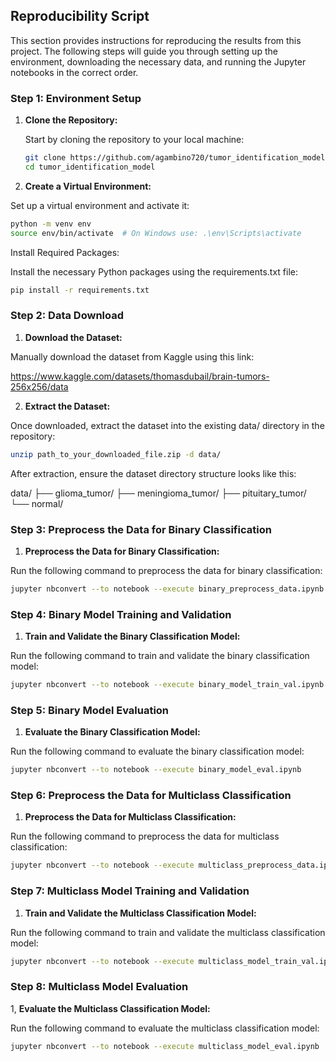 ## Reproducibility Script

This section provides instructions for reproducing the results from this project. The following steps will guide you through setting up the environment, downloading the necessary data, and running the Jupyter notebooks in the correct order.

### Step 1: Environment Setup

1. **Clone the Repository:**

   Start by cloning the repository to your local machine:
   
   ```bash
   git clone https://github.com/agambino720/tumor_identification_model.git
   cd tumor_identification_model
   ```
2. **Create a Virtual Environment:**

Set up a virtual environment and activate it:

```bash
python -m venv env
source env/bin/activate  # On Windows use: .\env\Scripts\activate
```

Install Required Packages:

Install the necessary Python packages using the requirements.txt file:

```bash
pip install -r requirements.txt
```

### Step 2: Data Download

1. **Download the Dataset:**

Manually download the dataset from Kaggle using this link:

https://www.kaggle.com/datasets/thomasdubail/brain-tumors-256x256/data

2. **Extract the Dataset:**

Once downloaded, extract the dataset into the existing data/ directory in the repository:

```bash
unzip path_to_your_downloaded_file.zip -d data/
```

After extraction, ensure the dataset directory structure looks like this:

data/
   ├── glioma_tumor/
   ├── meningioma_tumor/
   ├── pituitary_tumor/
   └── normal/
   
### Step 3: Preprocess the Data for Binary Classification

1. **Preprocess the Data for Binary Classification:**

Run the following command to preprocess the data for binary classification:

```bash
jupyter nbconvert --to notebook --execute binary_preprocess_data.ipynb
```

### Step 4: Binary Model Training and Validation

1. **Train and Validate the Binary Classification Model:**

Run the following command to train and validate the binary classification model:

```bash
jupyter nbconvert --to notebook --execute binary_model_train_val.ipynb
```

### Step 5: Binary Model Evaluation

1. **Evaluate the Binary Classification Model:**

Run the following command to evaluate the binary classification model:

```bash
jupyter nbconvert --to notebook --execute binary_model_eval.ipynb
```

### Step 6: Preprocess the Data for Multiclass Classification

1. **Preprocess the Data for Multiclass Classification:**

Run the following command to preprocess the data for multiclass classification:

```bash
jupyter nbconvert --to notebook --execute multiclass_preprocess_data.ipynb
```

### Step 7: Multiclass Model Training and Validation

1. **Train and Validate the Multiclass Classification Model:**

Run the following command to train and validate the multiclass classification model:

```bash
jupyter nbconvert --to notebook --execute multiclass_model_train_val.ipynb
```

### Step 8: Multiclass Model Evaluation

1, **Evaluate the Multiclass Classification Model:**

Run the following command to evaluate the multiclass classification model:

```bash
jupyter nbconvert --to notebook --execute multiclass_model_eval.ipynb
```
